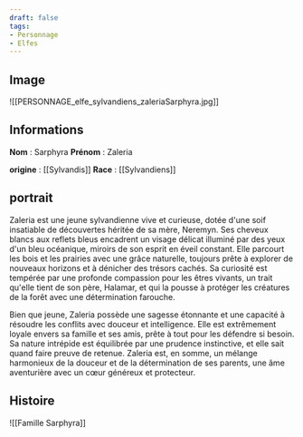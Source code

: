 ```yaml
---
draft: false
tags:
- Personnage
- Elfes
---
```


## Image

![[PERSONNAGE_elfe_sylvandiens_zaleriaSarphyra.jpg]]

## Informations
**Nom** : Sarphyra
**Prénom** : Zaleria

**origine** : [[Sylvandis]]
**Race** : [[Sylvandiens]]

## portrait

Zaleria est une jeune sylvandienne vive et curieuse, dotée d'une soif insatiable de découvertes héritée de sa mère, Neremyn. Ses cheveux blancs aux reflets bleus encadrent un visage délicat illuminé par des yeux d'un bleu océanique, miroirs de son esprit en éveil constant. Elle parcourt les bois et les prairies avec une grâce naturelle, toujours prête à explorer de nouveaux horizons et à dénicher des trésors cachés. Sa curiosité est tempérée par une profonde compassion pour les êtres vivants, un trait qu'elle tient de son père, Halamar, et qui la pousse à protéger les créatures de la forêt avec une détermination farouche. 

Bien que jeune, Zaleria possède une sagesse étonnante et une capacité à résoudre les conflits avec douceur et intelligence. Elle est extrêmement loyale envers sa famille et ses amis, prête à tout pour les défendre si besoin. Sa nature intrépide est équilibrée par une prudence instinctive, et elle sait quand faire preuve de retenue. Zaleria est, en somme, un mélange harmonieux de la douceur et de la détermination de ses parents, une âme aventurière avec un cœur généreux et protecteur.

## Histoire

![[Famille Sarphyra]]